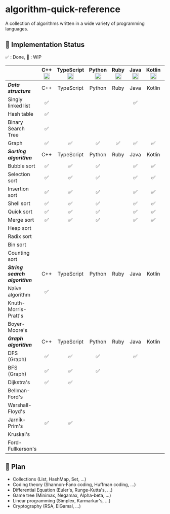 # algorithm-quick-reference

A collection of algorithms written in a wide variety of programming languages.

## 🚀 Implementation Status

✅ : Done, 🚧 : WIP

||C++ <img height="20" src='https://cdn.jsdelivr.net/gh/devicons/devicon/icons/cplusplus/cplusplus-plain.svg'>|TypeScript <img height="20" src='https://cdn.jsdelivr.net/gh/devicons/devicon/icons/typescript/typescript-plain.svg'>|Python <img height="20" src='https://cdn.jsdelivr.net/gh/devicons/devicon/icons/python/python-plain.svg'>|Ruby <img height="20" src='https://cdn.jsdelivr.net/gh/devicons/devicon/icons/ruby/ruby-plain.svg'>|Java <img height="20" src='https://cdn.jsdelivr.net/gh/devicons/devicon/icons/java/java-plain.svg'>|Kotlin <img height="20" src='https://cdn.jsdelivr.net/gh/devicons/devicon/icons/kotlin/kotlin-plain.svg'>|Scala <img height="20" src='https://cdn.jsdelivr.net/gh/devicons/devicon/icons/scala/scala-plain.svg'>|Go <img height="20" src='https://cdn.jsdelivr.net/gh/devicons/devicon/icons/go/go-plain.svg'>|Rust <img height="20" src='https://cdn.jsdelivr.net/gh/devicons/devicon/icons/rust/rust-plain.svg'>|Dart <img height="20" src='https://cdn.jsdelivr.net/gh/devicons/devicon/icons/dart/dart-plain.svg'>|Crystal <img height="20" src='https://cdn.jsdelivr.net/gh/devicons/devicon/icons/crystal/crystal-original.svg'>|Clojure <img height="20" src='https://cdn.jsdelivr.net/gh/devicons/devicon/icons/clojure/clojure-line.svg'>|
|:---|:---:|:---:|:---:|:---:|:---:|:---:|:---:|:---:|:---:|:---:|:---:|:---:|
|***Data structure***|C++|TypeScript|Python|Ruby|Java|Kotlin|Scala|Go|Rust|Dart|Crystal|Clojure|
|Singly linked list|✅||||✅||||||||
|Hash table|✅||||||||||||
|Binary Search Tree|✅||||||||||||
|Graph|✅|✅|✅|✅|✅|✅|✅|✅|✅|✅|✅||
|***Sorting algorithm***|C++|TypeScript|Python|Ruby|Java|Kotlin|Scala|Go|Rust|Dart|Crystal|Clojure|
|Bubble sort|✅|✅|✅||✅|✅|✅|✅||✅|||
|Selection sort|✅|✅|✅||✅|✅|✅|✅||✅|||
|Insertion sort|✅|✅|✅||✅|✅|✅|✅||✅|||
|Shell sort|✅|✅|✅||✅|✅|✅|✅||✅|||
|Quick sort|✅|✅|✅||✅|✅|✅|✅||✅|||
|Merge sort|✅|✅|✅||✅|✅|✅|✅||✅|||
|Heap sort|||||||||||||
|Radix sort|||||||||||||
|Bin sort|||||||||||||
|Counting sort|||||||||||||
|***String search algorithm***|C++|TypeScript|Python|Ruby|Java|Kotlin|Scala|Go|Rust|Dart|Crystal|Clojure|
|Naive algorithm|✅||||||||||||
|Knuth-Morris-Pratt's|||||||||||||
|Boyer-Moore's|||||||||||||
|***Graph algorithm***|C++|TypeScript|Python|Ruby|Java|Kotlin|Scala|Go|Rust|Dart|Crystal|Clojure|
|DFS (Graph)|✅|✅|✅||✅||||||||
|BFS (Graph)|✅|✅|✅||||||||||
|Dijkstra's|✅|✅|||||||||||
|Bellman-Ford's|||||||||||||
|Warshall-Floyd's|||||||||||||
|Jarník-Prim's|✅|✅|||||||||||
|Kruskal's|||||||||||||
|Ford-Fullkerson's|||||||||||||

## 📝 Plan

- Collections (List, HashMap, Set, ...)
- Coding theory (Shannon-Fano coding, Huffman coding, ...)
- Differential Equation (Euler's, Runge-Kutta's, ...)
- Game tree (Minimax, Negamax, Alpha-beta, ...)
- Linear programming (Simplex, Karmarkar's, ...)
- Cryptography (RSA, ElGamal, ...)